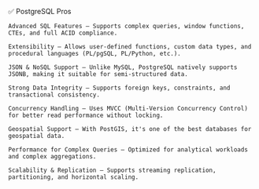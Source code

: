 ✅ PostgreSQL Pros

    Advanced SQL Features – Supports complex queries, window functions, CTEs, and full ACID compliance.

    Extensibility – Allows user-defined functions, custom data types, and procedural languages (PL/pgSQL, PL/Python, etc.).

    JSON & NoSQL Support – Unlike MySQL, PostgreSQL natively supports JSONB, making it suitable for semi-structured data.

    Strong Data Integrity – Supports foreign keys, constraints, and transactional consistency.

    Concurrency Handling – Uses MVCC (Multi-Version Concurrency Control) for better read performance without locking.

    Geospatial Support – With PostGIS, it's one of the best databases for geospatial data.

    Performance for Complex Queries – Optimized for analytical workloads and complex aggregations.

    Scalability & Replication – Supports streaming replication, partitioning, and horizontal scaling.
